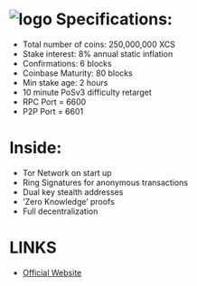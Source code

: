 ![logo](http://i.imgur.com/9ufqkgK.png)
Specifications:
==========================
* Total number of coins: 250,000,000 XCS
* Stake interest: 8% annual static inflation
* Confirmations: 6 blocks
* Coinbase Maturity: 80 blocks
* Min stake age: 2 hours
* 10 minute PoSv3 difficulty retarget
* RPC Port = 6600
* P2P Port = 6601


Inside:
==========================
* Tor Network on start up
* Ring Signatures for anonymous transactions
* Dual key stealth addresses
* ‘Zero Knowledge’ proofs
* Full decentralization


LINKS
==========================
* [Official Website](http://www.bcca.com/)

